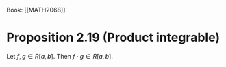 Book: [[MATH2068]]
# Proposition 2.19 (Product integrable)
Let $f,g\in R[a,b]$.
Then $f\cdot g\in R[a,b]$.